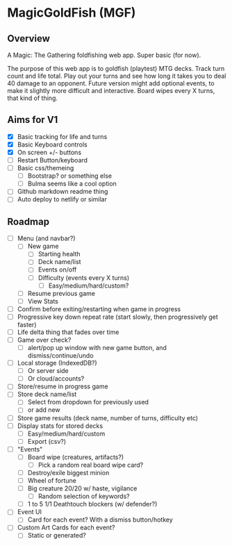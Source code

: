 # MagicGoldFish (MGF)

## Overview

A Magic: The Gathering foldfishing web app. Super basic (for now).

The purpose of this web app is to goldfish (playtest) MTG decks. Track turn count and life total. Play out your turns and see how long it takes you to deal 40 damage to an opponent. Future version might add optional events, to make it slightly more difficult and interactive. Board wipes every X turns, that kind of thing.

## Aims for V1
- [x] Basic tracking for life and turns
- [x] Basic Keyboard controls
- [x] On screen +/- buttons
- [ ] Restart Button/keyboard
- [ ] Basic css/themeing
    - [ ] Bootstrap? or something else
    - [ ] Bulma seems like a cool option
- [ ] Github markdown readme thing
- [ ] Auto deploy to netlify or similar

## Roadmap
- [ ] Menu (and navbar?)
    - [ ] New game
        - [ ] Starting health
        - [ ] Deck name/list
        - [ ] Events on/off
        - [ ] Difficulty (events every X turns)
            - [ ] Easy/medium/hard/custom?
    - [ ] Resume previous game
    - [ ] View Stats
- [ ] Confirm before exiting/restarting when game in progress
- [ ] Progressive key down repeat rate (start slowly, then progressively get faster)
- [ ] Life delta thing that fades over time
- [ ] Game over check?
    - [ ] alert/pop up window with new game button, and dismiss/continue/undo 
- [ ] Local storage (IndexedDB?)
    - [ ] Or server side
    - [ ] Or cloud/accounts?
- [ ] Store/resume in progress game
- [ ] Store deck name/list
    - [ ] Select from dropdown for previously used
    - [ ] or add new
- [ ] Store game results (deck name, number of turns, difficulty etc)
- [ ] Display stats for stored decks
    - [ ] Easy/medium/hard/custom
    - [ ] Export (csv?)
- [ ] "Events"
    - [ ] Board wipe (creatures, artifacts?)
        - [ ] Pick a random real board wipe card?
    - [ ] Destroy/exile biggest minion
    - [ ] Wheel of fortune
    - [ ] Big creature 20/20 w/ haste, vigilance
        - [ ] Random selection of keywords?
    - [ ] 1 to 5 1/1 Deathtouch blockers (w/ defender?)
- [ ] Event UI
    - [ ] Card for each event? With a dismiss button/hotkey
- [ ] Custom Art Cards for each event?
    - [ ] Static or generated?
